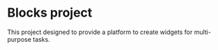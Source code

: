 # Blocks project
This project designed to provide a platform to create widgets for multi-purpose tasks.